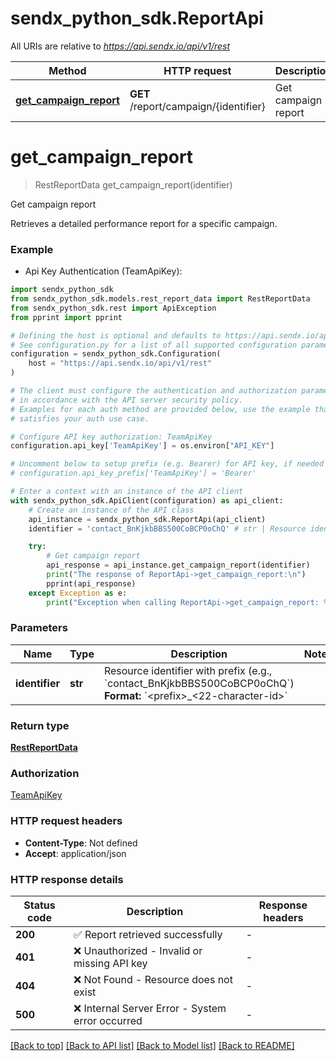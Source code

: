 # sendx_python_sdk.ReportApi

All URIs are relative to *https://api.sendx.io/api/v1/rest*

Method | HTTP request | Description
------------- | ------------- | -------------
[**get_campaign_report**](ReportApi.md#get_campaign_report) | **GET** /report/campaign/{identifier} | Get campaign report


# **get_campaign_report**
> RestReportData get_campaign_report(identifier)

Get campaign report

Retrieves a detailed performance report for a specific campaign.


### Example

* Api Key Authentication (TeamApiKey):

```python
import sendx_python_sdk
from sendx_python_sdk.models.rest_report_data import RestReportData
from sendx_python_sdk.rest import ApiException
from pprint import pprint

# Defining the host is optional and defaults to https://api.sendx.io/api/v1/rest
# See configuration.py for a list of all supported configuration parameters.
configuration = sendx_python_sdk.Configuration(
    host = "https://api.sendx.io/api/v1/rest"
)

# The client must configure the authentication and authorization parameters
# in accordance with the API server security policy.
# Examples for each auth method are provided below, use the example that
# satisfies your auth use case.

# Configure API key authorization: TeamApiKey
configuration.api_key['TeamApiKey'] = os.environ["API_KEY"]

# Uncomment below to setup prefix (e.g. Bearer) for API key, if needed
# configuration.api_key_prefix['TeamApiKey'] = 'Bearer'

# Enter a context with an instance of the API client
with sendx_python_sdk.ApiClient(configuration) as api_client:
    # Create an instance of the API class
    api_instance = sendx_python_sdk.ReportApi(api_client)
    identifier = 'contact_BnKjkbBBS500CoBCP0oChQ' # str | Resource identifier with prefix (e.g., `contact_BnKjkbBBS500CoBCP0oChQ`)  **Format:** `<prefix>_<22-character-id>` 

    try:
        # Get campaign report
        api_response = api_instance.get_campaign_report(identifier)
        print("The response of ReportApi->get_campaign_report:\n")
        pprint(api_response)
    except Exception as e:
        print("Exception when calling ReportApi->get_campaign_report: %s\n" % e)
```



### Parameters


Name | Type | Description  | Notes
------------- | ------------- | ------------- | -------------
 **identifier** | **str**| Resource identifier with prefix (e.g., &#x60;contact_BnKjkbBBS500CoBCP0oChQ&#x60;)  **Format:** &#x60;&lt;prefix&gt;_&lt;22-character-id&gt;&#x60;  | 

### Return type

[**RestReportData**](RestReportData.md)

### Authorization

[TeamApiKey](../README.md#TeamApiKey)

### HTTP request headers

 - **Content-Type**: Not defined
 - **Accept**: application/json

### HTTP response details

| Status code | Description | Response headers |
|-------------|-------------|------------------|
**200** | ✅ Report retrieved successfully |  -  |
**401** | ❌ Unauthorized - Invalid or missing API key |  -  |
**404** | ❌ Not Found - Resource does not exist |  -  |
**500** | ❌ Internal Server Error - System error occurred |  -  |

[[Back to top]](#) [[Back to API list]](../README.md#documentation-for-api-endpoints) [[Back to Model list]](../README.md#documentation-for-models) [[Back to README]](../README.md)

